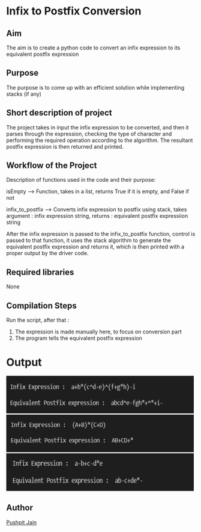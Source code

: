 # Infix to Postfix Conversion
 

## Aim

The aim is to create a python code to convert an infix expression to its equivalent postfix expression

## Purpose

The purpose is to come up with an efficient solution while implementing stacks (if any)

## Short description of project

The project takes in input the infix expression to be converted, 
and then it parses through the expression, checking the type of character and performing the required operation according to the algorithm.
The resultant postfix expression is then returned and printed.

## Workflow of the Project

Description of functions used in the code and their purpose:

isEmpty --> Function, takes in a list, returns True if it is empty, and False if not

infix_to_postfix --> Converts infix expression to postfix using stack, takes argument : infix expression string, returns : equivalent postfix expressiion string

After the infix expression is passed to the infix_to_postfix function, control is passed to that function, it uses the stack algorithm to generate the equivalent postfix expression and returns it, 
which is then printed with a proper output by the driver code.

## Required libraries

None

## Compilation Steps
Run the script, after that :

 1. The expression is made manually here, to focus on conversion part 
 2. The program tells the equivalent postfix expression



# Output

<img width = 500 height = 100 src="../Infix to Postfix Conversion/Images/infix_to_postfix_conversion1.PNG">
<img width = 500 height = 100 src="../Infix to Postfix Conversion/Images/infix_to_postfix_conversion2.PNG">
<img width = 500 height = 100 src="../Infix to Postfix Conversion/Images/infix_to_postfix_conversion3.PNG">



## Author
[Pushpit Jain](https://github.com/pushpit-J19)
